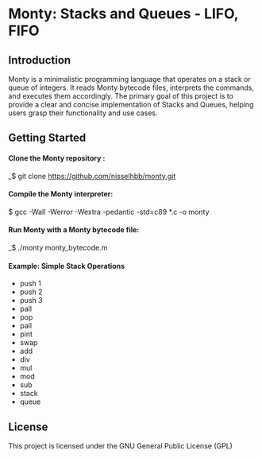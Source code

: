 
# Monty: Stacks and Queues - LIFO, FIFO


## Introduction
Monty is a minimalistic programming language that operates on a stack or queue of integers. It reads Monty bytecode files, interprets the commands, and executes them accordingly. The primary goal of this project is to provide a clear and concise implementation of Stacks and Queues, helping users grasp their functionality and use cases.

## Getting Started

#### Clone the Monty repository :
_$ git clone https://github.com/nisselhbb/monty.git

#### Compile the Monty interpreter:
$ gcc -Wall -Werror -Wextra -pedantic -std=c89 *.c -o monty

#### Run Monty with a Monty bytecode file:
_$ ./monty monty_bytecode.m

#### Example: Simple Stack Operations
- push 1
- push 2
- push 3
- pall
- pop
- pall
- pint
- swap
- add
- div
- mul
- mod
- sub
- stack
- queue

## License

This project is licensed under the GNU General Public License (GPL)